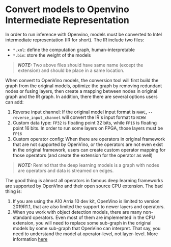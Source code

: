 # Convert models to Openvino Intermediate Representation

In order to run inference with Openvino, models must be converted to Intel intermediate representation (IR for short). The IR include two files:

- `*.xml`: define the computation graph, human-interpretable 
- `*.bin`: store the weight of the models

> **_NOTE:_** Two above files should have same name (except the extension) and should be place in a same location.

When convert to OpenVino models, the conversion tool will first build the graph from the original models, optimize the graph by removing redundant nodes or fusing layers, then create a mapping between nodes in original graph and the IR graph. In addition, there there are several options users can add:

1. Reverse input channel: If the original model input format is `NHWC`, `--reverse_input_channel` will convert the IR's input format to `NCHW`
2. Custom data type: `FP32` is floating point 32 bits, while `FP16` is floating point 16 bits. In order to run some layers on FPGA, those layers must be `FP16`
3. Custom operator config: When there are operators in original framework that are not supported by OpenVino, or the operators are not even exist in the original framework, users can create custom operator mapping for those operators (and create the extension for the operator as well)

> **_NOTE:_** Remind that the deep learning models is a graph with nodes are operators and data is streamed on edges.

The good thing is almost all operators in famous deep learning frameworks are supported by OpenVino and their open source CPU extension. The bad thing is:

1. If you are using the A10 Arria 10 dev kit, OpenVino is limited to version 2019R1.1, that are also limited the support to newer layers and operators.
2. When you work with object detection models, there are many non-standard operators. Even most of them are implemented in the CPU extension, you will need to replace some sub-graph in the original models by some sub-graph that OpenVino can interpret. That say, you need to understand the model at operator-level, not layer-level. More information [here](https://docs.openvinotoolkit.org/latest/openvino_docs_MO_DG_prepare_model_convert_model_tf_specific_Convert_Object_Detection_API_Models.html)
